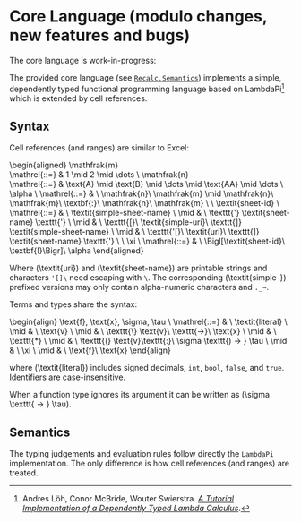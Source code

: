 # Core Language (modulo changes, new features and bugs)

The core language is work-in-progress:

The provided core language (see [`Recalc.Semantics`][recalc-semantics])
implements a simple, dependently typed functional programming language
based on LambdaPi[^1] which is extended by cell references.

## Syntax

Cell references (and ranges) are similar to Excel:

\begin{aligned}
\mathfrak{m} \
  \mathrel{::=} & 1 \mid 2 \mid \dots \\
\mathfrak{n} \
  \mathrel{::=} & \text{A} \mid \text{B} \mid
      \dots \mid \text{AA} \mid \dots \\
\alpha
  \ \mathrel{::=} & \ \mathfrak{n}\ \mathfrak{m}
          \mid \mathfrak{n}\ \mathfrak{m}\ \textbf{:}\ \mathfrak{n}\ \mathfrak{m} \\
\\
\textit{sheet-id}
  \ \mathrel{::=} &
    \ \textit{simple-sheet-name}
    \\ \mid &
    \ \texttt{'} \textit{sheet-name} \texttt{'}
    \\ \mid &
    \ \texttt{[}\ \textit{simple-uri}\ \texttt{]} \textit{simple-sheet-name}
    \\ \mid &
    \ \texttt{'[}\ \textit{uri}\ \texttt{]} \textit{sheet-name} \texttt{'} \\
\\
\xi
  \ \mathrel{::=} & \ \Bigl[\textit{sheet-id}\ \textbf{!}\Bigr]\ \alpha
\end{aligned}

Where \(\textit{uri}\) and \(\textit{sheet-name}\) are printable strings and
characters `'[]\` need escaping with `\`. The corresponding \(\textit{simple-}\)
prefixed versions may only contain alpha-numeric characters and `._~`.

Terms and types share the syntax:

\begin{align}
\text{f}, \text{x}, \sigma, \tau \ \mathrel{::=}
          & \ \textit{literal}
  \\ \mid & \ \text{v}
  \\ \mid & \ \texttt{\\} \text{v}\ \texttt{->}\ \text{x}
  \\ \mid & \ \texttt{*}
  \\ \mid & \ \texttt{(} \text{v}\texttt{:}\ \sigma \texttt{) -> } \tau
  \\ \mid & \ \xi
  \\ \mid & \ \text{f}\ \text{x}
\end{align}

where \(\textit{literal}\) includes signed decimals, `int`, `bool`, `false`,
and `true`. Identifiers are case-insensitive.

When a function type ignores its argument it can be written as
\(\sigma \texttt{ -> } \tau\).

## Semantics

The typing judgements and evaluation rules follow directly the `LambdaPi`
implementation. The only difference is how cell references (and ranges) are
treated.

<!-- FIXME: write down -->

<!-- Footnotes & References -->
  [^1]: Andres Löh, Conor McBride, Wouter Swierstra. [*A Tutorial Implementation of a Dependently Typed Lambda Calculus*](https://dl.acm.org/doi/10.5555/1883634.1883637).

  [recalc-semantics]: ./haddock/Recalc-Semantics.html
